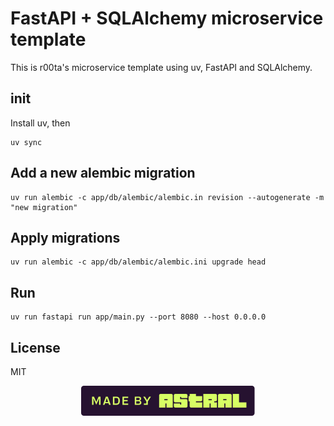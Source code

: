 # FastAPI + SQLAlchemy microservice template

This is r00ta's microservice template using uv, FastAPI and SQLAlchemy.  

## init 

Install uv, then 

```commandline
uv sync
```

## Add a new alembic migration

```commandline
uv run alembic -c app/db/alembic/alembic.in revision --autogenerate -m "new migration"
```

## Apply migrations

```commandline
uv run alembic -c app/db/alembic/alembic.ini upgrade head
```

## Run 

```commandline
uv run fastapi run app/main.py --port 8080 --host 0.0.0.0
```

## License

MIT

<div align="center">
  <a target="_blank" href="https://astral.sh" style="background:none">
    <img src="https://raw.githubusercontent.com/astral-sh/uv/main/assets/svg/Astral.svg" alt="Made by Astral">
  </a>
</div>
